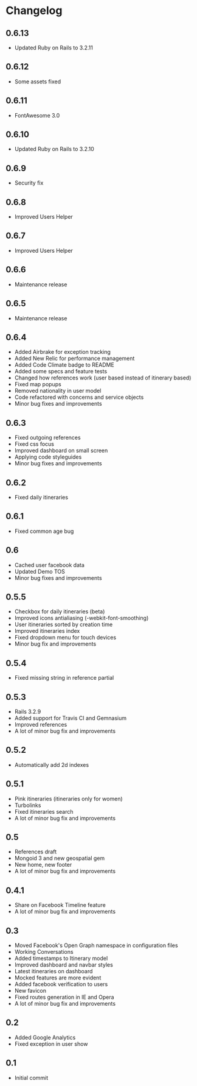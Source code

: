 Changelog
=========

0.6.13
-----
* Updated Ruby on Rails to 3.2.11

0.6.12
-----
* Some assets fixed

0.6.11
-----
* FontAwesome 3.0

0.6.10
-----
* Updated Ruby on Rails to 3.2.10

0.6.9
-----
* Security fix

0.6.8
-----
* Improved Users Helper

0.6.7
-----
* Improved Users Helper

0.6.6
-----
* Maintenance release

0.6.5
-----
* Maintenance release

0.6.4
-----
* Added Airbrake for exception tracking
* Added New Relic for performance management
* Added Code Climate badge to README
* Added some specs and feature tests
* Changed how references work (user based instead of itinerary based)
* Fixed map popups
* Removed nationality in user model
* Code refactored with concerns and service objects
* Minor bug fixes and improvements

0.6.3
-----
* Fixed outgoing references
* Fixed css focus
* Improved dashboard on small screen
* Applying code styleguides
* Minor bug fixes and improvements

0.6.2
-----
* Fixed daily itineraries

0.6.1
-----
* Fixed common age bug

0.6
---
* Cached user facebook data
* Updated Demo TOS
* Minor bug fixes and improvements

0.5.5
-----
* Checkbox for daily itineraries (beta)
* Improved icons antialiasing (-webkit-font-smoothing)
* User itineraries sorted by creation time
* Improved itineraries index
* Fixed dropdown menu for touch devices
* Minor bug fix and improvements

0.5.4
-----
* Fixed missing string in reference partial

0.5.3
-----
* Rails 3.2.9
* Added support for Travis CI and Gemnasium
* Improved references
* A lot of minor bug fix and improvements

0.5.2
-----
* Automatically add 2d indexes

0.5.1
-----
* Pink itineraries (itineraries only for women)
* Turbolinks
* Fixed itineraries search
* A lot of minor bug fix and improvements

0.5
-----
* References draft
* Mongoid 3 and new geospatial gem
* New home, new footer
* A lot of minor bug fix and improvements

0.4.1
-----
* Share on Facebook Timeline feature
* A lot of minor bug fix and improvements

0.3
---
* Moved Facebook's Open Graph namespace in configuration files
* Working Conversations
* Added timestamps to Itinerary model
* Improved dashboard and navbar styles
* Latest itineraries on dashboard
* Mocked features are more evident
* Added facebook verification to users
* New favicon
* Fixed routes generation in IE and Opera
* A lot of minor bug fix and improvements

0.2
---
* Added Google Analytics
* Fixed exception in user show

0.1
---
* Initial commit

